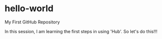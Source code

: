 # hello-world
My First GitHub Repository

In this session, I am learning the first steps in using 'Hub'. So let's do this!!!
